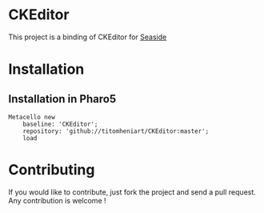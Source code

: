 # CKEditor

This project is a binding of CKEditor for [Seaside](https://github.com/SeasideSt/Seaside)

# Installation
## Installation in Pharo5
```smalltalk
Metacello new
	baseline: 'CKEditor';
	repository: 'github://titomheniart/CKEditor:master';
	load
```

# Contributing
If you would like to contribute, just fork the project and send a pull request.
Any contribution is welcome !

